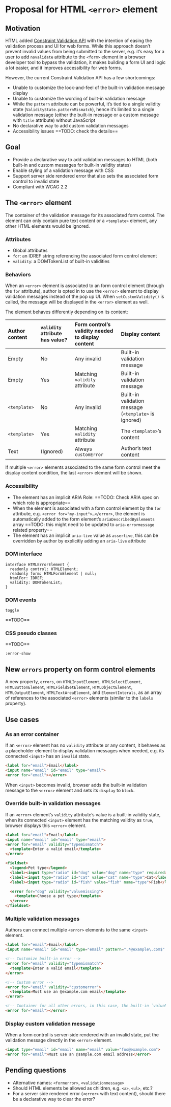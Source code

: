 # Proposal for HTML `<error>` element

## Motivation

HTML added [Constraint Validation API](https://developer.mozilla.org/en-US/docs/Web/HTML/Constraint_validation) with the intention of easing the validation process and UI for web forms. While this approach doesn’t prevent invalid values from being submitted to the server, e.g. it’s easy for a user to add `novalidate` attribute to the `<form>` element in a browser developer tool to bypass the validation, it makes building a form UI and logic a lot easier, and it improves accessibility for web forms.

However, the current Constraint Validation API has a few shortcomings:

* Unable to customize the look-and-feel of the built-in validation message display
* Unable to customize the wording of built-in validation message
* While the `pattern` attribute can be powerful, it’s tied to a single validity state (`ValidityState.patternMismatch`), hence it’s limited to a single validation message (either the built-in message or a custom message with `title` attribute) without JavaScript
* No declarative way to add custom validation messages
* Accessibility issues ==TODO: check the details==

## Goal

* Provide a declarative way to add validation messages to HTML (both built-in and custom messages for built-in validity states)
* Enable styling of a validation message with CSS
* Support server side rendered error that also sets the associated form control to invalid state
* Compliant with WCAG 2.2

## The `<error>` element

The container of the validation message for its associated form control. The element can only contain pure text content or a `<template>` element, any other HTML elements would be ignored.

### Attributes

* Global attributes
* `for`: an IDREF string referencing the associated form control element
* `validity`: a DOMTokenList of built-in validities

### Behaviors

When an `<error>` element is associated to an form control element (through the `for` attribute), author is opted in to use the `<error>` element to display validation messages instead of the pop up UI. When `setCustomValidity()` is called, the message will be displayed in the `<error>` element as well.

The element behaves differently depending on its content:

| Author content | `validity` attribute has value? | Form control’s validity needed to display content | Display content |
|:-|:-|:-|:-|
| Empty | No | Any invalid  | Built-in validation message |
| Empty | Yes | Matching `validity` attribute | Built-in validation message |
| `<template>` | No | Any invalid  | Built-in validation message (`<template>` is ignored) |
| `<template>` | Yes | Matching `validity` attribute | The `<template>`’s content |
| Text | (Ignored) | Always `customError` | Author’s text content |

If multiple `<error>` elements associated to the same form control meet the display content condition, the last `<error>` element will be shown.

### Accessibility

* The element has an implicit ARIA Role: ==TODO: Check ARIA spec on which role is appropriate==
* When the element is associated with a form control element by the `for` attribute, e.g. `<error for="my-input">…</error>`, the element is automatically added to the form element’s `ariaDescribedByElements` array ==TODO: this might need to be updated to `aria-errormessage` related property==
* The element has an implicit `aria-live` value as `assertive`, this can be overridden by author by explicitly adding an `aria-live` attribute

### DOM interface

```
interface HTMLErrorElement {
  readonly control: HTMLElement;
  readonly form: HTMLFormElement | null;
  htmlFor: IDREF;
  validity: DOMTokenList;
}
```

### DOM events

`toggle`

==TODO==

### CSS pseudo classes

==TODO==

`:error-show`

## New `errors` property on form control elements

A new property, `errors`, on `HTMLInputElement`, `HTMLSelectElement`, `HTMLButtonElement`, `HTMLFieldSetElement`, `HTMLObjectElement`, `HTMLOutputElement`, `HTMLTextAreaElement`, and `ElementInterals`, as an array of references to the associated `<error>` elements (similar to the `labels` property).

## Use cases

### As an error container

If an `<error>` element has no `validity` attribute or any content, it behaves as a placeholder element to display validation messages when needed, e.g. its connected `<input>` has an `invalid` state.

```html
<label for="email">Email</label>
<input name="email" id="email" type="email">
<error for="email"></error>
```

When `<input>` becomes invalid, browser adds the built-in validation message to the `<error>` element and sets its `display` to `block`.

### Override built-in validation messages

If an `<error>` element’s `validity` attribute’s value is a built-in validity state, when its connected `<input>` element has the matching validity as `true`, browser displays this `<error>` element.

```html
<label for="email">Email</label>
<input name="email" id="email" type="email">
<error for="email" validity="typemismatch">
  <template>Enter a valid email</template>
</error>
```

```html
<fieldset>
  <legend>Pet type</legend>
  <label><input type="radio" id="dog" value="dog" name="type" required>Dog</label>
  <label><input type="radio" id="cat" value="cat" name="type">Cat</label>
  <label><input type="radio" id="fish" value="fish" name="type">Fish</label>

  <error for="dog" validity="valuemissing">
    <template>Choose a pet type</template>
  </error>
</fieldset>
```

### Multiple validation messages

Authors can connect multiple `<error>` elements to the same `<input>` element.

```html
<label for="email">Email</label>
<input name="email" id="email" type="email" pattern=".*@example\.com$" required>

<!-- Customize built-in error -->
<error for="email" validity="typemismatch">
  <template>Enter a valid email</template>
</error>

<!-- Custom error -->
<error for="email" validity="customerror">
  <template>Must use an @example.com email</template>
</error>

<!-- Container for all other errors, in this case, the built-in `valueMissing`'s validation message will be displayed here -->
<error for="email"></error>
```

### Display custom validation message

When a form control is server-side rendered with an invalid state, put the validation message directly in the `<error>` element.

```html
<input type="email" id="email" name="email" value="foo@example.com">
<error for="email">Must use an @sample.com email address</error>
```

## Pending questions

* Alternative names: `<formerror>`, `<validationmessage>`
* Should HTML elements be allowed as children, e.g. `<a>`, `<ul>`, etc.?
* For a server side rendered error (`<error>` with text content), should there be a declarative way to clear the error?
